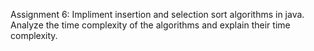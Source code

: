 Assignment 6: Impliment insertion and selection sort algorithms in java. Analyze the time complexity of the algorithms and explain their time complexity.